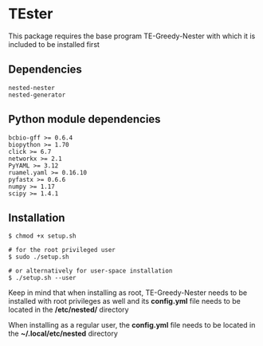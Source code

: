 # TEster

This package requires the base program TE-Greedy-Nester with which it is included to be installed first

## Dependencies 

    nested-nester
    nested-generator

## Python module dependencies 
    bcbio-gff >= 0.6.4
    biopython >= 1.70
    click >= 6.7
    networkx >= 2.1
    PyYAML >= 3.12
    ruamel.yaml >= 0.16.10
    pyfastx >= 0.6.6
    numpy >= 1.17
    scipy >= 1.4.1

## Installation

    $ chmod +x setup.sh
    
    # for the root privileged user 
    $ sudo ./setup.sh
    
    # or alternatively for user-space installation
    $ ./setup.sh --user


Keep in mind that when installing as root, TE-Greedy-Nester needs to be installed with root privileges as well and its <strong>config.yml</strong> file needs to be located in the <strong>/etc/nested/</strong> directory 

When installing as a regular user, the <strong>config.yml</strong> file needs to be located in the <strong>~/.local/etc/nested</strong> directory 

